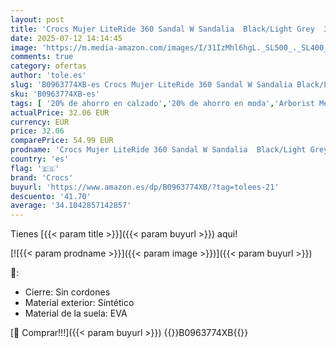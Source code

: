```yaml
---
layout: post
title: 'Crocs Mujer LiteRide 360 Sandal W Sandalia  Black/Light Grey  38/39 EU'
date: 2025-07-12 14:14:45
image: 'https://m.media-amazon.com/images/I/31IzMhl6hgL._SL500_._SL400_.jpg'
comments: true
category: ofertas
author: 'tole.es'
slug: 'B0963774XB-es Crocs Mujer LiteRide 360 Sandal W Sandalia Black/Light...'
sku: 'B0963774XB-es'
tags: [ '20% de ahorro en calzado','20% de ahorro en moda','Arborist Merchandising Root','Black Friday','Coupon','Cupones','La obsesión de los clientes de este mes Hombre','La obsesión de los clientes de este mes Mujer','Moda','Moda Mujer','Prime Student -10% adicional en una selección de Moda','Sandalias de vestir para mujer','Sandalias y chanclas para mujer','Self Service','Softlines | Shoes | Co-gender','Special Features Stores','Zapatos para mujer','Zapatos: -10% adicional en una selección de Moda','c8538d25-3af9-48d3-aeff-5f3ce5572a36_0','c8538d25-3af9-48d3-aeff-5f3ce5572a36_301','c8538d25-3af9-48d3-aeff-5f3ce5572a36_3201','c8538d25-3af9-48d3-aeff-5f3ce5572a36_3901','c8538d25-3af9-48d3-aeff-5f3ce5572a36_4801','c8538d25-3af9-48d3-aeff-5f3ce5572a36_7601','c8538d25-3af9-48d3-aeff-5f3ce5572a36_7901','c8538d25-3af9-48d3-aeff-5f3ce5572a36_8101','c8538d25-3af9-48d3-aeff-5f3ce5572a36_8301','crocs','sandalia','🇪🇸', ]
actualPrice: 32.06 EUR
currency: EUR
price: 32.06
comparePrice: 54.99 EUR
prodname: 'Crocs Mujer LiteRide 360 Sandal W Sandalia  Black/Light Grey  38/39 EU'
country: 'es'
flag: '🇪🇸'
brand: 'Crocs'
buyurl: 'https://www.amazon.es/dp/B0963774XB/?tag=tolees-21'
descuento: '41.70'
average: '34.1042857142857'
---
```


Tienes [{{< param title >}}]({{< param buyurl >}}) aqui!

[![{{< param prodname >}}]({{< param image >}})]({{< param buyurl >}})

🔎:

- Cierre: Sin cordones
- Material exterior: Sintético
- Material de la suela: EVA

[🛒 Comprar!!!]({{< param buyurl >}})
{{<world>}}B0963774XB{{</world>}}
